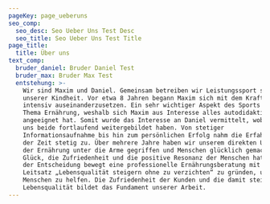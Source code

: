 ```yaml
---
pageKey: page_ueberuns
seo_comp:
  seo_desc: Seo Ueber Uns Test Desc
  seo_title: Seo Ueber Uns Test Title
page_title:
  title: Über uns
text_comp:
  bruder_daniel: Bruder Daniel Test
  bruder_max: Bruder Max Test
  entstehung: >-
    Wir sind Maxim und Daniel. Gemeinsam betreiben wir Leistungssport seit
    unserer Kindheit. Vor etwa 8 Jahren begann Maxim sich mit dem Kraftsport
    intensiv auseinanderzusetzen. Ein sehr wichtiger Aspekt des Sports ist das
    Thema Ernährung, weshalb sich Maxim aus Interesse alles autodidaktisch
    angeeignet hat. Somit wurde das Interesse an Daniel vermittelt, wobei wir
    uns beide fortlaufend weitergebildet haben. Von stetiger
    Informationsaufnahme bis hin zum persönlichen Erfolg nahm die Erfahrung mit
    der Zeit stetig zu. Über mehrere Jahre haben wir unserem direkten Umfeld bei
    der Ernährung unter die Arme gegriffen und Menschen glücklich gemacht. Das
    Glück, die Zufriedenheit und die positive Resonanz der Menschen hat uns zu
    der Entscheidung bewegt eine professionelle Ernährungsberatung mit dem
    Leitsatz „Lebensqualität steigern ohne zu verzichten“ zu gründen, um mehr
    Menschen zu helfen. Die Zufriedenheit der Kunden und die damit steigernde
    Lebensqualität bildet das Fundament unserer Arbeit.
---
```


